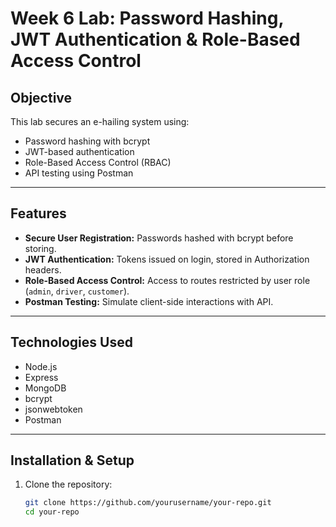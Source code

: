 # Week 6 Lab: Password Hashing, JWT Authentication & Role-Based Access Control

## Objective

This lab secures an e-hailing system using:

- Password hashing with bcrypt
- JWT-based authentication
- Role-Based Access Control (RBAC)
- API testing using Postman

---

## Features

- **Secure User Registration:** Passwords hashed with bcrypt before storing.
- **JWT Authentication:** Tokens issued on login, stored in Authorization headers.
- **Role-Based Access Control:** Access to routes restricted by user role (`admin`, `driver`, `customer`).
- **Postman Testing:** Simulate client-side interactions with API.

---

## Technologies Used

- Node.js
- Express
- MongoDB
- bcrypt
- jsonwebtoken
- Postman

---

## Installation & Setup

1. Clone the repository:
   ```bash
   git clone https://github.com/yourusername/your-repo.git
   cd your-repo
